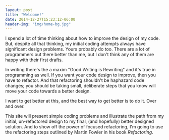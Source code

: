 ```yaml
---
layout: post
title: "Welcome!"
date: 2014-12-27T15:23:12-06:00
header-img: "img/home-bg.jpg"
---
```

I spend a lot of time thinking about how to improve the design of my code. But, despite all that thinking, my initial coding attempts always have significant design problems. Yours probably do too. There are a lot of programmers out there better than me, but I don't think any of them are happy with their first drafts.

In writing there's the a maxim "Good Writing is Rewriting" and it's true in programming as well. If you want your code design to improve, then you have to refactor. And that refactoring shouldn't be haphazard code changes; you should be taking small, deliberate steps that you know will move your code towards a better design.

I want to get better at this, and the best way to get better is to do it. Over and over.

This site will present simple coding problems and illustrate the path from my initial, un-refactored design to my final, (and hopefully) better designed solution. And to show off the power of focused refactoring, I'm going to use the refactoring steps outlined by Martin Fowler in his book _Refactoring_.

